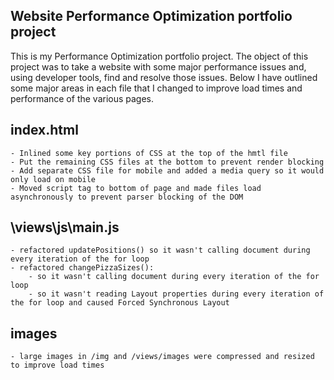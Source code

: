## Website Performance Optimization portfolio project

This is my Performance Optimization portfolio project.  The object of this project was to take a website with some major performance issues and, using developer tools, find and resolve those issues.  Below I have outlined some major areas in each file that I changed to improve load times and performance of the various pages.

## index.html

	- Inlined some key portions of CSS at the top of the hmtl file
	- Put the remaining CSS files at the bottom to prevent render blocking
	- Add separate CSS file for mobile and added a media query so it would only load on mobile
	- Moved script tag to bottom of page and made files load asynchronously to prevent parser blocking of the DOM

## \views\js\main.js

	- refactored updatePositions() so it wasn't calling document during every iteration of the for loop
	- refactored changePizzaSizes():
		- so it wasn't calling document during every iteration of the for loop
		- so it wasn't reading Layout properties during every iteration of the for loop and caused Forced Synchronous Layout

## images

	- large images in /img and /views/images were compressed and resized to improve load times